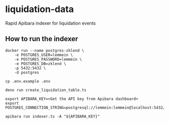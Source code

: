 # liquidation-data

Rapid Apibara indexer for liquidation events

## How to run the indexer

```
docker run --name postgres-zklend \
    -e POSTGRES_USER=lemmein \
    -e POSTGRES_PASSWORD=lemmein \
    -e POSTGRES_DB=zklend \
    -p 5432:5432 \
    -d postgres

cp .env.example .env

deno run create_liquidation_table.ts

export APIBARA_KEY=<Get the API key from Apibara dashboard>
export POSTGRES_CONNECTION_STRING=postgresql://lemmein:lemmein@localhost:5432/zklend

apibara run indexer.ts -A "${APIBARA_KEY}"
```
